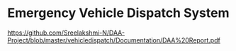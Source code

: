 # Emergency Vehicle Dispatch System

https://github.com/Sreelakshmi-N/DAA-Project/blob/master/vehicledispatch/Documentation/DAA%20Report.pdf
